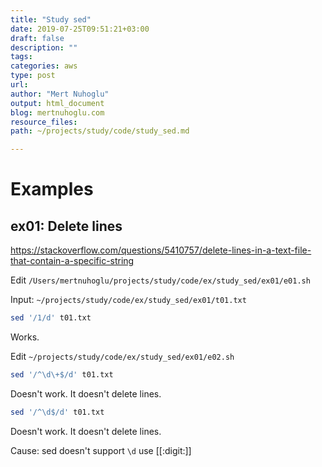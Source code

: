 ```yaml
---
title: "Study sed"
date: 2019-07-25T09:51:21+03:00
draft: false
description: ""
tags:
categories: aws
type: post
url:
author: "Mert Nuhoglu"
output: html_document
blog: mertnuhoglu.com
resource_files:
path: ~/projects/study/code/study_sed.md

---
```


# Examples

## ex01: Delete lines 

https://stackoverflow.com/questions/5410757/delete-lines-in-a-text-file-that-contain-a-specific-string

Edit `/Users/mertnuhoglu/projects/study/code/ex/study_sed/ex01/e01.sh`

Input: `~/projects/study/code/ex/study_sed/ex01/t01.txt`

``` bash
sed '/1/d' t01.txt
``` 

Works.

Edit `~/projects/study/code/ex/study_sed/ex01/e02.sh`

``` bash
sed '/^\d\+$/d' t01.txt
``` 

Doesn't work. It doesn't delete lines.

``` bash
sed '/^\d$/d' t01.txt
``` 

Doesn't work. It doesn't delete lines.

Cause: sed doesn't support `\d` use [[:digit:]]

